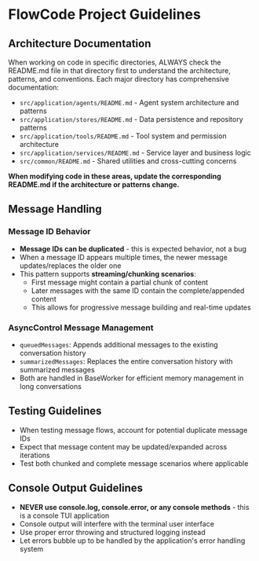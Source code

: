 # FlowCode Project Guidelines

## Architecture Documentation

When working on code in specific directories, ALWAYS check the README.md file in that directory first to understand the architecture, patterns, and conventions. Each major directory has comprehensive documentation:

- `src/application/agents/README.md` - Agent system architecture and patterns
- `src/application/stores/README.md` - Data persistence and repository patterns
- `src/application/tools/README.md` - Tool system and permission architecture
- `src/application/services/README.md` - Service layer and business logic
- `src/common/README.md` - Shared utilities and cross-cutting concerns

**When modifying code in these areas, update the corresponding README.md if the architecture or patterns change.**

## Message Handling

### Message ID Behavior

- **Message IDs can be duplicated** - this is expected behavior, not a bug
- When a message ID appears multiple times, the newer message updates/replaces the older one
- This pattern supports **streaming/chunking scenarios**:
  - First message might contain a partial chunk of content
  - Later messages with the same ID contain the complete/appended content
  - This allows for progressive message building and real-time updates

### AsyncControl Message Management

- `queuedMessages`: Appends additional messages to the existing conversation history
- `summarizedMessages`: Replaces the entire conversation history with summarized messages
- Both are handled in BaseWorker for efficient memory management in long conversations

## Testing Guidelines

- When testing message flows, account for potential duplicate message IDs
- Expect that message content may be updated/expanded across iterations
- Test both chunked and complete message scenarios where applicable

## Console Output Guidelines

- **NEVER use console.log, console.error, or any console methods** - this is a console TUI application
- Console output will interfere with the terminal user interface
- Use proper error throwing and structured logging instead
- Let errors bubble up to be handled by the application's error handling system

